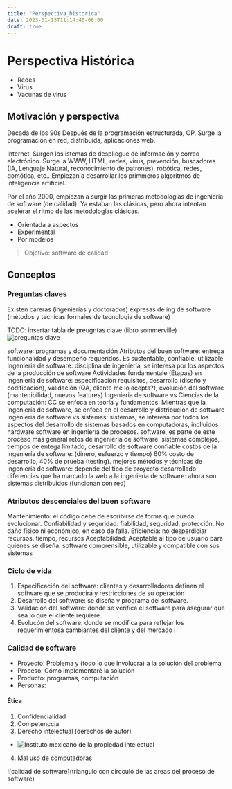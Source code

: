 ```yaml
---
title: "Perspectiva_historica"
date: 2023-01-13T11:14:40-06:00
draft: true
---
```


# Perspectiva Histórica

+ Redes
+ Virus
+ Vacunas de virus

## Motivación y perspectiva

Decada de los 90s
Después de la programación estructurada, OP. Surge la programación en red, distribuida, aplicaciones web.

Internet, Surgen los istemas de despliegue de información y correo electrónico. Surge la WWW, HTML, redes, virus, prevención, buscadores (IA, Lenguaje Natural, reconocimiento de patrones), robótica, redes, domótica, etc.. Empiezan a desarrollar los primmeros algoritmos de inteligencia artificial. 

Por el año 2000, empiezan a surgir las primeras metodologías de ingeniería de software (de calidad). Ya estaban las clásicas, pero ahora intentan acelerar el ritmo de las metodologías clásicas.
+ Orientada a aspectos
+ Experimental
+ Por modelos

> Objetivo: software de calidad

## Conceptos 

### Preguntas claves

Existen careras (ingenierías y doctorados) expresas de ing de software (métodos y tecnicas formales de tecnologia de software)

TODO: insertar tabla de preugntas clave (libro sommerville)
![preguntas clave](preguntas_clave.png)

software: programas y documentación 
Atributos del buen software: entrega funcionalidad y desempeño requeridos. Es sustentable, confiable, utilizable
Ingenieria de software: disciplina de ingeniería, se interesa por los aspectos de la producción de software
Actividades fundamentale (Etapas) en ingeniería de software: especificación requisitos, desarrollo (diseño y codificación), validación (QA, cliente me lo acepta?), evolución del software (mantenibilidad, nuevos features)
Ingenieria de software vs Ciencias de la computación: CC se enfoca en teoría y fundamentos. Mientras que la ingeniería de software, se enfoca en el desarrollo y distribución de software
ingenieria de software vs sistemas: sistemas, se interesa por todos los aspectos del desarrollo de sistemas basados en computadoras, inclluidos hardware software en ingeniería de procesos. software, es parte de este proceso más general
retos de ingeniería de software: sistemas complejos, tiempos de entega limitado, desarrollo de software confiable
costos de la ingeniería de software: (dinero, esfuerzo y tiempo) 60% costo de desarrollo, 40% de prueba (testing).
mejores métodos y técnicas de ingeniería de software: depende del tipo de proyecto desarrollado
diferencias que ha marcado la web a la ingeniería de software: ahora son sistemas distribuidos (funcionan con red)

### Atributos descenciales del buen software

Mantenimiento: el código debe de escribirse de forma que pueda evolucionar.
Confiabilidad y seguridad: fiabilidad, seguridad, protección. No daño físico ni económico, en caso de falla.
Eficiencia: no desperdiciar recursos. tiempo, recursos
Aceptabilidad:   Aceptable al tipo de usuario para quienes se diseña.  software comprensible, utilizable y compatible con sus sistemas


### Ciclo de vida

1. Especificación del software: clientes y desarrolladores definen el software que se producirá y restricciones de su operación
2. Desarrollo del software: se diseña y programa del software.
3. Validación del software: donde se verifica el software para asegurar que sea lo que el cliente requiere
4. Evolucón del software: donde se modifica para reflejar los requerimientosa cambiantes del cliente y del mercado
i

### Calidad de software

+ Proyecto: Problema y (todo lo que involucra) a la solución del problema
+ Proceso: Cómo implementaré la solución
+ Producto: programas, computación
+ Personas: 

#### Ética

1. Confidencialidad
2. Competenccia
3. Derecho intelectual (derechos de autor)
  + ![Instituto mexicano de la propiedad intelectual](https://www.gob.mx/impi/articulos/el-impi-y-la-proteccion-a-la-propiedad-intelectual)
4. Mal uso de computadoras

![calidad de software](triangulo con circculo de las areas del proceso de software)


